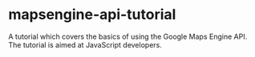 mapsengine-api-tutorial
=======================

A tutorial which covers the basics of using the Google Maps Engine API.
The tutorial is aimed at JavaScript developers.
